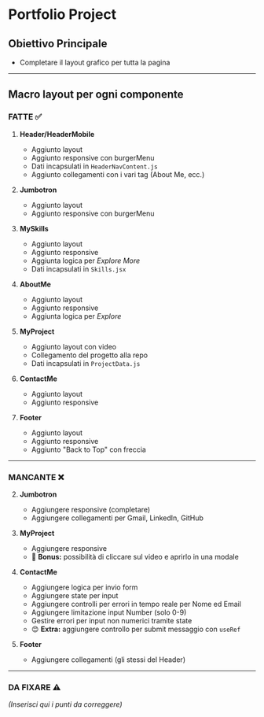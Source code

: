 # Portfolio Project

## Obiettivo Principale
- Completare il layout grafico per tutta la pagina

---

## Macro layout per ogni componente

### FATTE ✅

1) **Header/HeaderMobile**
   - Aggiunto layout
   - Aggiunto responsive con burgerMenu
   - Dati incapsulati in `HeaderNavContent.js`
   - Aggiunto collegamenti con i vari tag (About Me, ecc.)

2) **Jumbotron**
   - Aggiunto layout
   - Aggiunto responsive con burgerMenu

3) **MySkills**
   - Aggiunto layout
   - Aggiunto responsive
   - Aggiunta logica per *Explore More*
   - Dati incapsulati in `Skills.jsx`

4) **AboutMe**
   - Aggiunto layout
   - Aggiunto responsive
   - Aggiunta logica per *Explore*

5) **MyProject**
   - Aggiunto layout con video
   - Collegamento del progetto alla repo
   - Dati incapsulati in `ProjectData.js`

6) **ContactMe**
   - Aggiunto layout
   - Aggiunto responsive

7) **Footer**
   - Aggiunto layout
   - Aggiunto responsive
   - Aggiunto "Back to Top" con freccia
---

### MANCANTE ❌
   

2) **Jumbotron**
   - Aggiungere responsive (completare)
   - Aggiungere collegamenti per Gmail, LinkedIn, GitHub

5) **MyProject**
   - Aggiungere responsive
   - 🎁 **Bonus:** possibilità di cliccare sul video e aprirlo in una modale

6) **ContactMe**
   - Aggiungere logica per invio form
   - Aggiungere state per input
   - Aggiungere controlli per errori in tempo reale per Nome ed Email
   - Aggiungere limitazione input Number (solo 0-9)
   - Gestire errori per input non numerici tramite state
   - 😊 **Extra:** aggiungere controllo per submit messaggio con `useRef`

7) **Footer**
   - Aggiungere collegamenti (gli stessi del Header)
   

---

### DA FIXARE ⚠️

*(Inserisci qui i punti da correggere)*

